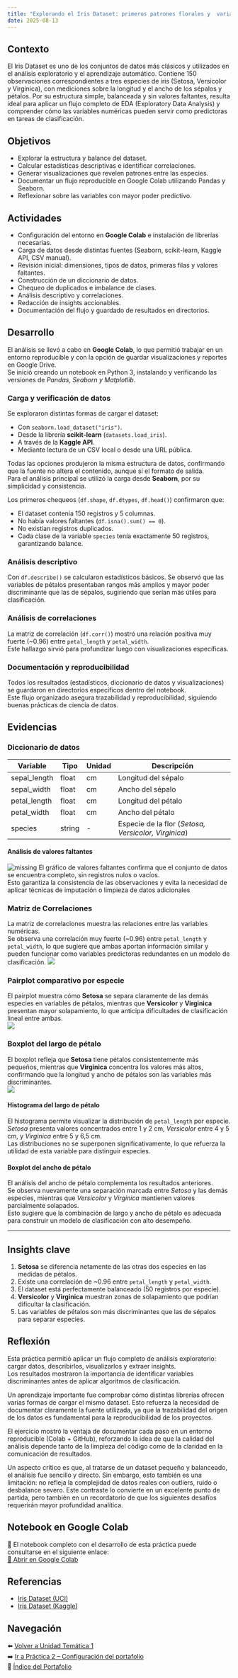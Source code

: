 ```yaml
---
title: "Explorando el Iris Dataset: primeros patrones florales y  variables predictivas"
date: 2025-08-13
---
```


## Contexto
El Iris Dataset es uno de los conjuntos de datos más clásicos y utilizados en el análisis exploratorio y el aprendizaje automático. Contiene 150 observaciones correspondientes a tres especies de iris (Setosa, Versicolor y Virginica), con mediciones sobre la longitud y el ancho de los sépalos y pétalos. Por su estructura simple, balanceada y sin valores faltantes, resulta ideal para aplicar un flujo completo de EDA (Exploratory Data Analysis) y comprender cómo las variables numéricas pueden servir como predictoras en tareas de clasificación.

## Objetivos
- Explorar la estructura y balance del dataset.  
- Calcular estadísticas descriptivas e identificar correlaciones.
- Generar visualizaciones que revelen patrones entre las especies.  
- Documentar un flujo reproducible en Google Colab utilizando Pandas y Seaborn.  
- Reflexionar sobre las variables con mayor poder predictivo.  

## Actividades
- Configuración del entorno en **Google Colab** e instalación de librerías necesarias.  
- Carga de datos desde distintas fuentes (Seaborn, scikit-learn, Kaggle API, CSV manual).  
- Revisión inicial: dimensiones, tipos de datos, primeras filas y valores faltantes.  
- Construcción de un diccionario de datos.  
- Chequeo de duplicados e imbalance de clases.  
- Análisis descriptivo y correlaciones.  
- Redacción de insights accionables.  
- Documentación del flujo y guardado de resultados en directorios.  

## Desarrollo
El análisis se llevó a cabo en **Google Colab**, lo que permitió trabajar en un entorno reproducible y con la opción de guardar visualizaciones y reportes en Google Drive.  
Se inició creando un notebook en Python 3, instalando y verificando las versiones de *Pandas, Seaborn y Matplotlib*.  

### Carga y verificación de datos
Se exploraron distintas formas de cargar el dataset:  
- Con `seaborn.load_dataset("iris")`.  
- Desde la librería **scikit-learn** (`datasets.load_iris`).  
- A través de la **Kaggle API**.  
- Mediante lectura de un CSV local o desde una URL pública.  

Todas las opciones produjeron la misma estructura de datos, confirmando que la fuente no altera el contenido, aunque sí el formato de salida.  
Para el análisis principal se utilizó la carga desde **Seaborn**, por su simplicidad y consistencia.  

Los primeros chequeos (`df.shape`, `df.dtypes`, `df.head()`) confirmaron que:  
- El dataset contenía 150 registros y 5 columnas.  
- No había valores faltantes (`df.isna().sum() == 0`).  
- No existían registros duplicados.  
- Cada clase de la variable `species` tenía exactamente 50 registros, garantizando balance.  

### Análisis descriptivo
Con `df.describe()` se calcularon estadísticos básicos. Se observó que las variables de pétalos presentaban rangos más amplios y mayor poder discriminante que las de sépalos, sugiriendo que serían más útiles para clasificación.  

### Análisis de correlaciones
La matriz de correlación (`df.corr()`) mostró una relación positiva muy fuerte (~0.96) entre `petal_length` y `petal_width`.  
Este hallazgo sirvió para profundizar luego con visualizaciones específicas.  

### Documentación y reproducibilidad
Todos los resultados (estadísticos, diccionario de datos y visualizaciones) se guardaron en directorios específicos dentro del notebook.  
Este flujo organizado asegura trazabilidad y reproducibilidad, siguiendo buenas prácticas de ciencia de datos.

## Evidencias
### Diccionario de datos
| Variable        | Tipo    | Unidad | Descripción                 |
|-----------------|--------|--------|-----------------------------|
| sepal_length    | float  | cm     | Longitud del sépalo         |
| sepal_width     | float  | cm     | Ancho del sépalo            |
| petal_length    | float  | cm     | Longitud del pétalo         |
| petal_width     | float  | cm     | Ancho del pétalo            |
| species         | string | -      | Especie de la flor (*Setosa, Versicolor, Virginica*) |

#### Análisis de valores faltantes
![missing](../../assets/Missing.png)
El gráfico de valores faltantes confirma que el conjunto de datos se encuentra completo, sin registros nulos o vacíos.  
Esto garantiza la consistencia de las observaciones y evita la necesidad de aplicar técnicas de imputación o limpieza de datos adicionales

### Matriz de Correlaciones
La matriz de correlaciones muestra las relaciones entre las variables numéricas.  
Se observa una correlación muy fuerte (~0.96) entre `petal_length` y `petal_width`, lo que sugiere que ambas aportan información similar y pueden funcionar como variables predictoras redundantes en un modelo de clasificación.
![](../../assets/heatmap.png)

### Pairplot comparativo por especie 
El pairplot muestra cómo **Setosa** se separa claramente de las demás especies en variables de pétalos, mientras que **Versicolor** y **Virginica** presentan mayor solapamiento, lo que anticipa dificultades de clasificación lineal entre ambas.  
![](../../assets/Pairplot.png)

### Boxplot del largo de pétalo
El boxplot refleja que **Setosa** tiene pétalos consistentemente más pequeños, mientras que **Virginica** concentra los valores más altos, confirmando que la longitud y ancho de pétalos son las variables más discriminantes.  
![](../../assets/Box_petal_length.png)

#### Histograma del largo de pétalo

El histograma permite visualizar la distribución de `petal_length` por especie.  
*Setosa* presenta valores concentrados entre 1 y 2 cm, *Versicolor* entre 4 y 5 cm, y *Virginica* entre 5 y 6,5 cm.  
Las distribuciones no se superponen significativamente, lo que refuerza la utilidad de esta variable para distinguir especies.

#### Boxplot del ancho de pétalo

El análisis del ancho de pétalo complementa los resultados anteriores.  
Se observa nuevamente una separación marcada entre *Setosa* y las demás especies, mientras que *Versicolor* y *Virginica* mantienen valores parcialmente solapados.  
Esto sugiere que la combinación de largo y ancho de pétalo es adecuada para construir un modelo de clasificación con alto desempeño.

---
## Insights clave
1. **Setosa** se diferencia netamente de las otras dos especies en las medidas de pétalos.  
2. Existe una correlación de ~0.96 entre `petal_length` y `petal_width`.  
3. El dataset está perfectamente balanceado (50 registros por especie).  
4. **Versicolor** y **Virginica** muestran zonas de solapamiento que podrían dificultar la clasificación.  
5. Las variables de pétalos son más discriminantes que las de sépalos para separar especies.  

## Reflexión
Esta práctica permitió aplicar un flujo completo de análisis exploratorio: cargar datos, describirlos, visualizarlos y extraer insights.  
Los resultados mostraron la importancia de identificar variables discriminantes antes de aplicar algoritmos de clasificación.  

Un aprendizaje importante fue comprobar cómo distintas librerías ofrecen varias formas de cargar el mismo dataset. Esto refuerza la necesidad de documentar claramente la fuente utilizada, ya que la trazabilidad del origen de los datos es fundamental para la reproducibilidad de los proyectos.  

El ejercicio mostró la ventaja de documentar cada paso en un entorno reproducible (Colab + GitHub), reforzando la idea de que la calidad del análisis depende tanto de la limpieza del código como de la claridad en la comunicación de resultados.  

Un aspecto crítico es que, al tratarse de un dataset pequeño y balanceado, el análisis fue sencillo y directo. Sin embargo, esto también es una limitación: no refleja la complejidad de datos reales con outliers, ruido o desbalance severo. Este contraste lo convierte en un excelente punto de partida, pero también en un recordatorio de que los siguientes desafíos requerirán mayor profundidad analítica.  

## Notebook en Google Colab
📓 El notebook completo con el desarrollo de esta práctica puede consultarse en el siguiente enlace:  
[🔗 Abrir en Google Colab](https://colab.research.google.com/github/agustina-esquibel/Ingenieria-datos/blob/main/docs/UT1/practica1/practica1_agustina_esquibel.ipynb)

## Referencias
- [Iris Dataset (UCI)](https://archive.ics.uci.edu/dataset/53/iris)  
- [Iris Dataset (Kaggle)](https://www.kaggle.com/datasets/uciml/iris)  

## Navegación
⬅️ [Volver a Unidad Temática 1](../main.md)  
➡️ [Ir a Práctica 2 – Configuración del portafolio](../practica2/main2.md)  
📓 [Índice del Portafolio](../../portfolio/index.md)  
